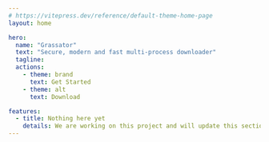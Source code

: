 ```yaml
---
# https://vitepress.dev/reference/default-theme-home-page
layout: home

hero:
  name: "Grassator"
  text: "Secure, modern and fast multi-process downloader"
  tagline: 
  actions:
    - theme: brand
      text: Get Started
    - theme: alt
      text: Download

features:
  - title: Nothing here yet
    details: We are working on this project and will update this section soon.
---
```


